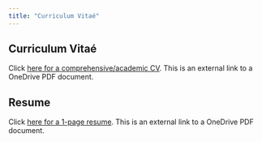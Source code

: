 ```yaml
---
title: "Curriculum Vitaé"
---
```


## Curriculum Vitaé
Click [here for a comprehensive/academic CV](https://1drv.ms/b/s!AsulBA8P3Z8elid-RvN7t7XtU-Xo). This is an external link to a OneDrive PDF document.

## Resume
Click [here for a 1-page resume](https://1drv.ms/b/s!AsulBA8P3Z8eliYNOq9HoRzA_mFY). This is an external link to a OneDrive PDF document.